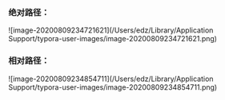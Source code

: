 ### 绝对路径：

![image-20200809234721621](/Users/edz/Library/Application Support/typora-user-images/image-20200809234721621.png)

### 相对路径：

![image-20200809234854711](/Users/edz/Library/Application Support/typora-user-images/image-20200809234854711.png)

